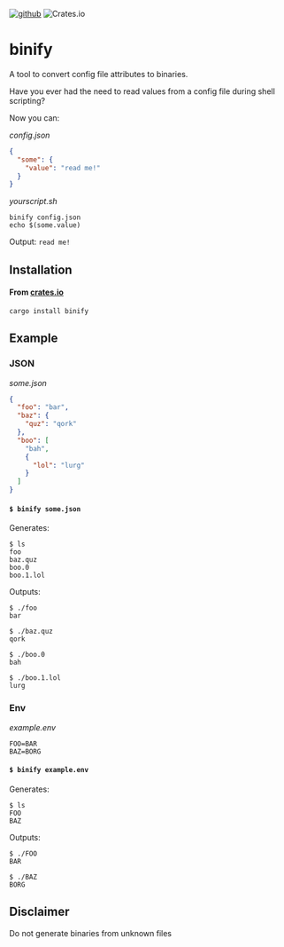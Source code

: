 [<img alt="github" src="https://img.shields.io/badge/github-demfabris/binify-8da0cb?style=for-the-badge&labelColor=555555&logo=github">](https://github.com/demfabris/binify)
![Crates.io](https://img.shields.io/crates/v/binify?style=for-the-badge)

# binify

A tool to convert config file attributes to binaries.

Have you ever had the need to read values from a config file during shell scripting?

Now you can:

_config.json_
```json
{
  "some": {
    "value": "read me!"
  }
}
```

_yourscript.sh_
```
binify config.json
echo $(some.value)
```

Output:
`read me!`

## Installation

#### From [crates.io](https://crates.io/crates/binify)
`cargo install binify`

## Example

### JSON

_some.json_
```json
{
  "foo": "bar",
  "baz": {
    "quz": "qork"
  },
  "boo": [
    "bah",
    {
      "lol": "lurg"
    }
  ]
}
```

#### `$ binify some.json`

Generates:
```
$ ls
foo
baz.quz
boo.0
boo.1.lol
```

Outputs:
```
$ ./foo
bar

$ ./baz.quz
qork

$ ./boo.0
bah

$ ./boo.1.lol
lurg
```

### Env

_example.env_
```
FOO=BAR
BAZ=BORG
```

#### `$ binify example.env`

Generates:
```
$ ls
FOO
BAZ
```

Outputs:
```
$ ./FOO
BAR

$ ./BAZ
BORG
```

## Disclaimer

Do not generate binaries from unknown files
